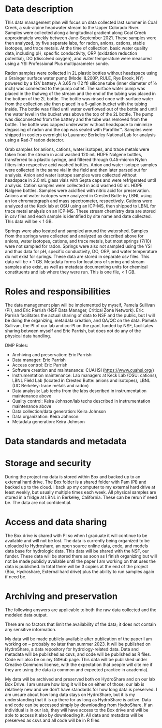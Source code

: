 # Data description
This data management plan will focus on data collected last summer in Coal Creek, a sub-alpine headwater stream to the Upper Colorado River. Samples were collected along a longitudinal gradient along Coal Creek approximately weekly between June-September 2021. These samples were then analyzed, by five separate labs, for radon, anions, cations, stable isotopes, and trace metals. At the time of collection, basic water quality data, including pH, specific conductivity, ORP (oxidation reduction potential), DO (dissolved oxygen), and water temperature were measured using a YSI Professional Plus multiparameter sonde. 

Radon samples were collected in 2L plastic bottles without headspace using a Grainger surface water pump (Model IL200P, RULE, Rye Brook, NY) powered by a 12V battery. A 3.65 m (12 ft) silicone tube (inner diameter of ½ inch) was connected to the pump outlet. The surface water pump was placed in the thalweg of the stream and the end of the tubing was placed in the bottom of the 2L bottle. The bottle was rinsed once with surface water from the collection site then placed in a 5-gallon bucket with the tubing inside. The bottle was filled until water overflowed out of the bottle and until the water level in the bucket was above the top of the 2L bottle. The pump was disconnected from the battery and the tube was removed from the bottle. The bottle was capped underwater without headspace to minimize degassing of radon and the cap was sealed with Parafilm™. Samples were shipped in coolers overnight to Laurance Berkeley National Lab for analysis using a Rad-7 radon detector.

Grab samples for anions, cations, water isotopes, and trace metals were taken from the stream in acid washed 120 mL HDPE Nalgene bottles, transferred to a plastic syringe, and filtered through 0.45-micron Nylon filters into respective acid washed bottles. Anion and water isotope samples were collected in the same vial in the field and then later parsed out for analysis. Anion and water isotope samples were collected without headspace in 2.0 mL glass vials with Septa caps and were refrigerated until analysis. Cation samples were collected in acid washed 60 mL HDPE Nalgene bottles. Samples were acidified with nitric acid for preservation. Anions and water isotopes were analyzed in Crested Butte by LBNL using an ion chromatograph and mass spectrometer, respectively. Cations were analyzed at the Keck lab at OSU using an ICP-MS, then shipped to LBNL for trace metal analysis on an ICP-MS. These stream chemistry data are stored in csv files and each sample is identified by site name and date collected. This data will be < 1 GB.

Springs were also located and sampled around the watershed. Samples from the springs were collected and analyzed as described above for anions, water isotopes, cations, and trace metals, but most springs (7/10) were not sampled for radon. Springs were also not sampled using the YSI and thus data for pH, specific conductivity, DO, ORP, and water temperature do not exist for springs. These data are stored in separate csv files. This data will be < 1 GB.
Metadata forms for locations of spring and stream samples also exist, as well as metadata documenting units for chemical constituents and lab where they were run. This is one file, < 1 GB.

# Roles and responsibilities
The data management plan will be implemented by myself, Pamela Sullivan (PI), and Eric Parrish (NSF Data Manager, Critical Zone Network). Eric Parrish facilitates the actual sharing of data to NSF and the public, but I will be doing the organizing, metadata creation, and QA/QC on the data. Pamela Sullivan, the PI of our lab and co-PI on the grant funded by NSF, facilitates sharing between myself and Eric Parrish, but does not do any of the physical data handling.

DMP Roles:
- Archiving and preservation: Eric Parrish 
- Data manager: Eric Parrish
- Access control: Eric Parrish
- Software creation and maintenance: CUAHSI (https://www.cuahsi.org/)
- Instrumentation maintenance: Lab managers at Keck Lab (OSU: cations), LBNL Field Lab (located in Crested Butte: anions and isotopes), LBNL (UC Berkeley: trace metals and radon)
- Data analysis: Lab techs from the labs described in instrumentation maintenance above
- Quality control: Keira Johnson/lab techs described in instrumentation maintenance above
- Data collection/data generation: Keira Johnson
- Data organization: Keira Johnson
- Metadata generation: Keira Johnson

# Data standards and metadata

# Storage and security
During the project my data is stored within Box and backed up to an external hard drive. The Box folder is a shared folder with Pam (PI) and backed up to the cloud. I back up my computer to my external hard drive at least weekly, but usually multiple times each week. All physical samples are stored in a fridge at LBNL in Berkeley, California. These can be rerun if need be. The data are not confidential.

# Access and data sharing
The Box drive is shared with PI so when I graduate it will continue to be available and will not be lost.  The data is currently being organized to be uploaded to Hydroshare, an open source online data, code, and models data base for hydrologic data. This data will be shared with the NSF, our funder. These data will be stored there as soon as I finish organizing but will not be made publicly available until the paper I am working on that uses the data is published. In total there will be 3 copies at the end of the project (Box, Hydroshare, External hard drive) plus the ability to run samples again if need be.

# Archiving and preservation

The following answers are applicable to both the raw data collected and the modeled data output.

There are no factors that limit the availability of the data; it does not contain any sensitive information.

My data will be made publicly available after publication of the paper I am working on – probably no later than summer 2023. It will be published on HydroShare, a data repository for hydrology-related data. Data and metadata will be published as csvs, and code will be published as R files. Code will also be on my GitHub page. This data will be published under Creative Commons license, with the expectation that people will cite me if they are using the data (a common and expected practice in academia).

My data will be archived and preserved both on HydroShare and on our lab Box Drive. I am unsure how long it will be on either of those; our lab is relatively new and we don’t have standards for how long data is preserved. I am unsure about how long data stays on HydroShare, but it is my understanding that it is up there for as long as HydroShare is active. Data and code can be accessed simply by downloading from HydroShare. If an individual is in our lab, they will have access to the Box drive and will be able to access it also by downloading it. All data and metadata will be preserved as csvs and all code will be in R files.
